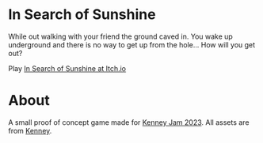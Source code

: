 # In Search of Sunshine

While out walking with your friend the ground caved in. You wake up underground and there is no way to get up from the hole... How will you get out?

Play [In Search of Sunshine at Itch.io](https://denatus.itch.io/in-search-of-sunshine)

# About

A small proof of concept game made for [Kenney Jam 2023](https://itch.io/jam/kenney-jam-2023). All assets are from [Kenney](https://kenney.nl/assets).

